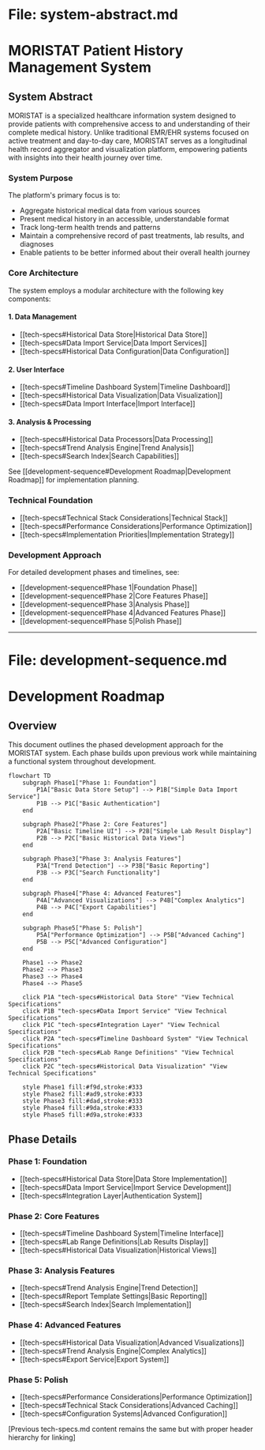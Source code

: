 # File: system-abstract.md

# MORISTAT Patient History Management System
## System Abstract

MORISTAT is a specialized healthcare information system designed to provide patients with comprehensive access to and understanding of their complete medical history. Unlike traditional EMR/EHR systems focused on active treatment and day-to-day care, MORISTAT serves as a longitudinal health record aggregator and visualization platform, empowering patients with insights into their health journey over time.

### System Purpose
The platform's primary focus is to:
- Aggregate historical medical data from various sources
- Present medical history in an accessible, understandable format
- Track long-term health trends and patterns
- Maintain a comprehensive record of past treatments, lab results, and diagnoses
- Enable patients to be better informed about their overall health journey

### Core Architecture
The system employs a modular architecture with the following key components:

#### 1. Data Management
- [[tech-specs#Historical Data Store|Historical Data Store]]
- [[tech-specs#Data Import Service|Data Import Services]]
- [[tech-specs#Historical Data Configuration|Data Configuration]]

#### 2. User Interface
- [[tech-specs#Timeline Dashboard System|Timeline Dashboard]]
- [[tech-specs#Historical Data Visualization|Data Visualization]]
- [[tech-specs#Data Import Interface|Import Interface]]

#### 3. Analysis & Processing
- [[tech-specs#Historical Data Processors|Data Processing]]
- [[tech-specs#Trend Analysis Engine|Trend Analysis]]
- [[tech-specs#Search Index|Search Capabilities]]

See [[development-sequence#Development Roadmap|Development Roadmap]] for implementation planning.

### Technical Foundation
- [[tech-specs#Technical Stack Considerations|Technical Stack]]
- [[tech-specs#Performance Considerations|Performance Optimization]]
- [[tech-specs#Implementation Priorities|Implementation Strategy]]

### Development Approach
For detailed development phases and timelines, see:
- [[development-sequence#Phase 1|Foundation Phase]]
- [[development-sequence#Phase 2|Core Features Phase]]
- [[development-sequence#Phase 3|Analysis Phase]]
- [[development-sequence#Phase 4|Advanced Features Phase]]
- [[development-sequence#Phase 5|Polish Phase]]

---

# File: development-sequence.md

# Development Roadmap

## Overview
This document outlines the phased development approach for the MORISTAT system. Each phase builds upon previous work while maintaining a functional system throughout development.

```mermaid
flowchart TD
    subgraph Phase1["Phase 1: Foundation"]
        P1A["Basic Data Store Setup"] --> P1B["Simple Data Import Service"]
        P1B --> P1C["Basic Authentication"]
    end

    subgraph Phase2["Phase 2: Core Features"]
        P2A["Basic Timeline UI"] --> P2B["Simple Lab Result Display"]
        P2B --> P2C["Basic Historical Data Views"]
    end

    subgraph Phase3["Phase 3: Analysis Features"]
        P3A["Trend Detection"] --> P3B["Basic Reporting"]
        P3B --> P3C["Search Functionality"]
    end

    subgraph Phase4["Phase 4: Advanced Features"]
        P4A["Advanced Visualizations"] --> P4B["Complex Analytics"]
        P4B --> P4C["Export Capabilities"]
    end

    subgraph Phase5["Phase 5: Polish"]
        P5A["Performance Optimization"] --> P5B["Advanced Caching"]
        P5B --> P5C["Advanced Configuration"]
    end

    Phase1 --> Phase2
    Phase2 --> Phase3
    Phase3 --> Phase4
    Phase4 --> Phase5

    click P1A "tech-specs#Historical Data Store" "View Technical Specifications"
    click P1B "tech-specs#Data Import Service" "View Technical Specifications"
    click P1C "tech-specs#Integration Layer" "View Technical Specifications"
    click P2A "tech-specs#Timeline Dashboard System" "View Technical Specifications"
    click P2B "tech-specs#Lab Range Definitions" "View Technical Specifications"
    click P2C "tech-specs#Historical Data Visualization" "View Technical Specifications"

    style Phase1 fill:#f9d,stroke:#333
    style Phase2 fill:#ad9,stroke:#333
    style Phase3 fill:#dad,stroke:#333
    style Phase4 fill:#9da,stroke:#333
    style Phase5 fill:#d9a,stroke:#333
```

## Phase Details

### Phase 1: Foundation
- [[tech-specs#Historical Data Store|Data Store Implementation]]
- [[tech-specs#Data Import Service|Import Service Development]]
- [[tech-specs#Integration Layer|Authentication System]]

### Phase 2: Core Features
- [[tech-specs#Timeline Dashboard System|Timeline Interface]]
- [[tech-specs#Lab Range Definitions|Lab Results Display]]
- [[tech-specs#Historical Data Visualization|Historical Views]]

### Phase 3: Analysis Features
- [[tech-specs#Trend Analysis Engine|Trend Detection]]
- [[tech-specs#Report Template Settings|Basic Reporting]]
- [[tech-specs#Search Index|Search Implementation]]

### Phase 4: Advanced Features
- [[tech-specs#Historical Data Visualization|Advanced Visualizations]]
- [[tech-specs#Trend Analysis Engine|Complex Analytics]]
- [[tech-specs#Export Service|Export System]]

### Phase 5: Polish
- [[tech-specs#Performance Considerations|Performance Optimization]]
- [[tech-specs#Technical Stack Considerations|Advanced Caching]]
- [[tech-specs#Configuration Systems|Advanced Configuration]]

[Previous tech-specs.md content remains the same but with proper header hierarchy for linking]